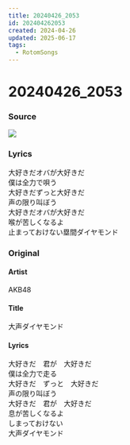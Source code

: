 ```yaml
---
title: 20240426_2053
id: 202404262053
created: 2024-04-26
updated: 2025-06-17
tags:
  - RotomSongs
---
```

# 20240426_2053

### Source

![](https://x.com/Starlystrongest/status/1783826730979058098)

### Lyrics

大好きだオバが大好きだ  
僕は全力で唄う  
大好きだずっと大好きだ  
声の限り叫ぼう  
大好きだオバが大好きだ  
喉が苦しくなるよ  
止まっておけない塁間ダイヤモンド  

### Original

#### Artist

AKB48

#### Title

大声ダイヤモンド

#### Lyrics
  
大好きだ　君が　大好きだ  
僕は全力で走る  
大好きだ　ずっと　大好きだ  
声の限り叫ぼう  
大好きだ　君が　大好きだ  
息が苦しくなるよ  
しまっておけない  
大声ダイヤモンド  



